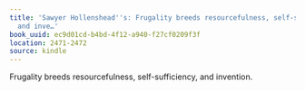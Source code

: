 ```yaml
---
title: 'Sawyer Hollenshead''s: Frugality breeds resourcefulness, self-sufficiency,
  and inve…'
book_uuid: ec9d01cd-b4bd-4f12-a940-f27cf0209f3f
location: 2471-2472
source: kindle
---
```


Frugality breeds resourcefulness, self-sufficiency, and invention.